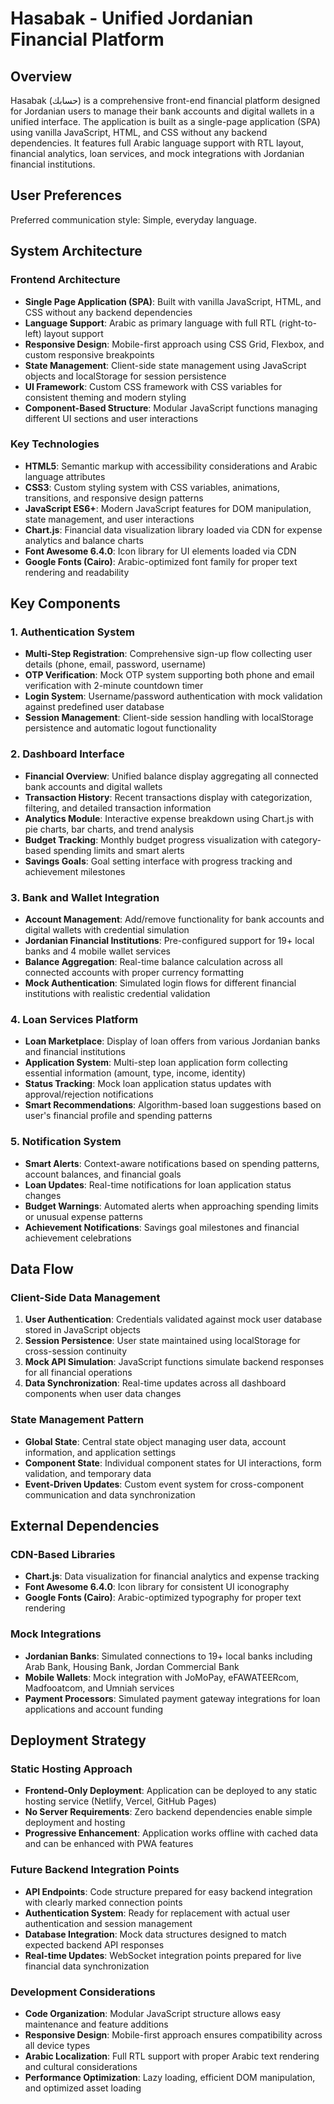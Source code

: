 # Hasabak - Unified Jordanian Financial Platform

## Overview

Hasabak (حسابك) is a comprehensive front-end financial platform designed for Jordanian users to manage their bank accounts and digital wallets in a unified interface. The application is built as a single-page application (SPA) using vanilla JavaScript, HTML, and CSS without any backend dependencies. It features full Arabic language support with RTL layout, financial analytics, loan services, and mock integrations with Jordanian financial institutions.

## User Preferences

Preferred communication style: Simple, everyday language.

## System Architecture

### Frontend Architecture
- **Single Page Application (SPA)**: Built with vanilla JavaScript, HTML, and CSS without any backend dependencies
- **Language Support**: Arabic as primary language with full RTL (right-to-left) layout support
- **Responsive Design**: Mobile-first approach using CSS Grid, Flexbox, and custom responsive breakpoints
- **State Management**: Client-side state management using JavaScript objects and localStorage for session persistence
- **UI Framework**: Custom CSS framework with CSS variables for consistent theming and modern styling
- **Component-Based Structure**: Modular JavaScript functions managing different UI sections and user interactions

### Key Technologies
- **HTML5**: Semantic markup with accessibility considerations and Arabic language attributes
- **CSS3**: Custom styling system with CSS variables, animations, transitions, and responsive design patterns
- **JavaScript ES6+**: Modern JavaScript features for DOM manipulation, state management, and user interactions
- **Chart.js**: Financial data visualization library loaded via CDN for expense analytics and balance charts
- **Font Awesome 6.4.0**: Icon library for UI elements loaded via CDN
- **Google Fonts (Cairo)**: Arabic-optimized font family for proper text rendering and readability

## Key Components

### 1. Authentication System
- **Multi-Step Registration**: Comprehensive sign-up flow collecting user details (phone, email, password, username)
- **OTP Verification**: Mock OTP system supporting both phone and email verification with 2-minute countdown timer
- **Login System**: Username/password authentication with mock validation against predefined user database
- **Session Management**: Client-side session handling with localStorage persistence and automatic logout functionality

### 2. Dashboard Interface
- **Financial Overview**: Unified balance display aggregating all connected bank accounts and digital wallets
- **Transaction History**: Recent transactions display with categorization, filtering, and detailed transaction information
- **Analytics Module**: Interactive expense breakdown using Chart.js with pie charts, bar charts, and trend analysis
- **Budget Tracking**: Monthly budget progress visualization with category-based spending limits and smart alerts
- **Savings Goals**: Goal setting interface with progress tracking and achievement milestones

### 3. Bank and Wallet Integration
- **Account Management**: Add/remove functionality for bank accounts and digital wallets with credential simulation
- **Jordanian Financial Institutions**: Pre-configured support for 19+ local banks and 4 mobile wallet services
- **Balance Aggregation**: Real-time balance calculation across all connected accounts with proper currency formatting
- **Mock Authentication**: Simulated login flows for different financial institutions with realistic credential validation

### 4. Loan Services Platform
- **Loan Marketplace**: Display of loan offers from various Jordanian banks and financial institutions
- **Application System**: Multi-step loan application form collecting essential information (amount, type, income, identity)
- **Status Tracking**: Mock loan application status updates with approval/rejection notifications
- **Smart Recommendations**: Algorithm-based loan suggestions based on user's financial profile and spending patterns

### 5. Notification System
- **Smart Alerts**: Context-aware notifications based on spending patterns, account balances, and financial goals
- **Loan Updates**: Real-time notifications for loan application status changes
- **Budget Warnings**: Automated alerts when approaching spending limits or unusual expense patterns
- **Achievement Notifications**: Savings goal milestones and financial achievement celebrations

## Data Flow

### Client-Side Data Management
1. **User Authentication**: Credentials validated against mock user database stored in JavaScript objects
2. **Session Persistence**: User state maintained using localStorage for cross-session continuity
3. **Mock API Simulation**: JavaScript functions simulate backend responses for all financial operations
4. **Data Synchronization**: Real-time updates across all dashboard components when user data changes

### State Management Pattern
- **Global State**: Central state object managing user data, account information, and application settings
- **Component State**: Individual component states for UI interactions, form validation, and temporary data
- **Event-Driven Updates**: Custom event system for cross-component communication and data synchronization

## External Dependencies

### CDN-Based Libraries
- **Chart.js**: Data visualization for financial analytics and expense tracking
- **Font Awesome 6.4.0**: Icon library for consistent UI iconography
- **Google Fonts (Cairo)**: Arabic-optimized typography for proper text rendering

### Mock Integrations
- **Jordanian Banks**: Simulated connections to 19+ local banks including Arab Bank, Housing Bank, Jordan Commercial Bank
- **Mobile Wallets**: Mock integration with JoMoPay, eFAWATEERcom, Madfooatcom, and Umniah services
- **Payment Processors**: Simulated payment gateway integrations for loan applications and account funding

## Deployment Strategy

### Static Hosting Approach
- **Frontend-Only Deployment**: Application can be deployed to any static hosting service (Netlify, Vercel, GitHub Pages)
- **No Server Requirements**: Zero backend dependencies enable simple deployment and hosting
- **Progressive Enhancement**: Application works offline with cached data and can be enhanced with PWA features

### Future Backend Integration Points
- **API Endpoints**: Code structure prepared for easy backend integration with clearly marked connection points
- **Authentication System**: Ready for replacement with actual user authentication and session management
- **Database Integration**: Mock data structures designed to match expected backend API responses
- **Real-time Updates**: WebSocket integration points prepared for live financial data synchronization

### Development Considerations
- **Code Organization**: Modular JavaScript structure allows easy maintenance and feature additions
- **Responsive Design**: Mobile-first approach ensures compatibility across all device types
- **Arabic Localization**: Full RTL support with proper Arabic text rendering and cultural considerations
- **Performance Optimization**: Lazy loading, efficient DOM manipulation, and optimized asset loading